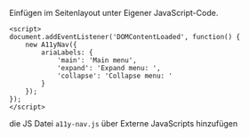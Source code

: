 Einfügen im Seitenlayout unter Eigener JavaScript-Code.

````
<script>
document.addEventListener('DOMContentLoaded', function() {
    new A11yNav({
        ariaLabels: {
            'main': 'Main menu',
            'expand': 'Expand menu: ',
            'collapse': 'Collapse menu: '
        }
    });
});
</script>
````

die JS Datei `a11y-nav.js` über Externe JavaScripts hinzufügen
